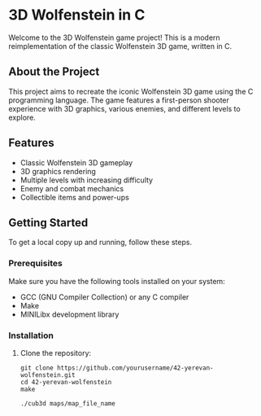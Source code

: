 # 3D Wolfenstein in C

Welcome to the 3D Wolfenstein game project! This is a modern reimplementation of the classic Wolfenstein 3D game, written in C.


## About the Project

This project aims to recreate the iconic Wolfenstein 3D game using the C programming language. The game features a first-person shooter experience with 3D graphics, various enemies, and different levels to explore.

## Features

- Classic Wolfenstein 3D gameplay
- 3D graphics rendering
- Multiple levels with increasing difficulty
- Enemy and combat mechanics
- Collectible items and power-ups

## Getting Started

To get a local copy up and running, follow these steps.

### Prerequisites

Make sure you have the following tools installed on your system:

- GCC (GNU Compiler Collection) or any C compiler
- Make
- MINILibx development library

### Installation

1. Clone the repository:
   ```
   git clone https://github.com/yourusername/42-yerevan-wolfenstein.git
   cd 42-yerevan-wolfenstein
   make
   ```
   ```
   ./cub3d maps/map_file_name
   ```

